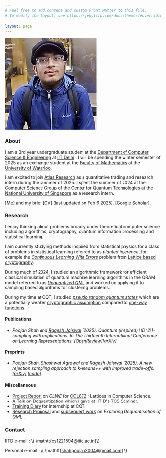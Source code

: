 ```yaml
---
# Feel free to add content and custom Front Matter to this file.
# To modify the layout, see https://jekyllrb.com/docs/themes/#overriding-theme-defaults

layout: page
---
```



<img style="float: center;" src="me.JPEG" class = "circular-frame" >



### About 


I am a 3rd year undergraduate student at the [Department of  Computer Science & Engineering](https://www.cse.iitd.ac.in/) at [IIT Delhi](https://home.iitd.ac.in/) .  I will be spending the winter semester of 2025 as an exchange student at the [Faculty of Mathematics](https://uwaterloo.ca/math/) at the [University of Waterloo](https://uwaterloo.ca/). 

I am excited to join [Atlas Research](https://www.linkedin.com/company/atlas-research-ai/posts/?feedView=all) as a quantitative trading and research intern during the summer of 2025. I spent the summer of 2024  at the [Computer Science Group](https://www.quantumlah.org/research/group/Rahul-Jain) of the [Center for Quantum Technologies](https://www.quantumlah.org/) at the [National University of Singapore](https://nus.edu.sg/) as a research intern.


[[Me]](me.JPEG) and my brief [[CV]](https://drive.google.com/file/d/148U38niU05YE_U1oDqrKn0I8wXLGgbxG/view?usp=sharing) (last updated on Feb 6 2025).  [[Google Scholar]](https://scholar.google.ca/citations?hl=en&view_op=list_works&gmla=AOv-ny_OFkMHrWUMPNHQCyvv05avR8LXUHY6vYYfLZpDepuWzLy1DVgpFu_KIZzge24Ap-uclYsDnkziNSYbtu0dH-nr&user=uedBN20AAAAJ). 

### Research

I enjoy thinking about problems broadly under theoretical computer science including algorithms, cryptography, quantum information processing and  statistical learning. 

I am currently studying methods inspired from statistical physics for a  class of problems in statistical learning referred to as _planted inference_, for example  the [_Continuous Learning With Errors_](https://arxiv.org/abs/2005.09595) problem from [Lattice based cryptography](https://en.wikipedia.org/wiki/Lattice-based_cryptography). 

During much of 2024, I studied an algorithmic framework for efficient classical simulation of quantum machine learning algorithms in the QRAM model referred to as [_Dequantized QML_](https://ewintang.com/assets/tang_thesis.pdf) and worked on applying it to sampling based algorithms for clustering problems.

 During my time at CQT, I studied [_pseudo random quantum states_](https://arxiv.org/abs/2112.10020) which are a  potentially weaker [cryptographic assumption](https://en.wikipedia.org/wiki/Computational_hardness_assumption) compared to [one-way functions](https://en.wikipedia.org/wiki/One-way_function).  



#### Publications

-  _Poojan Shah and [Ragesh Jaiswal](https://www.cse.iitd.ac.in/~rjaiswal/) (2025). Quantum (inspired) \\(D^2\\)-sampling with applications. In The Thirteenth
International Conference on Learning Representations. [[OpenReview]](https://openreview.net/forum?id=tDIL7UXmSS)[[arXiv]](https://arxiv.org/abs/2405.13351)_


#### Preprints

- _Poojan Shah, Shashwat Agrawal and [Ragesh Jaiswal](https://www.cse.iitd.ac.in/~rjaiswal/) (2025). A new rejection sampling approach to k-means++ with
improved trade-offs. [[arXiv]](https://arxiv.org/abs/2502.02085) [[code]](https://rskmeanspp.readthedocs.io/en/latest/)_

#### Miscellaneous

- [Project Report](https://drive.google.com/file/d/1sAMgy_b85TmKmn6PrFv3pYO3LL50Jl6t/view?usp=sharing) on _CLWE_ for [COL872](https://sites.google.com/view/rajendrak/home/col872-lattices-in-computer-science) : Lattices in Computer Science. 
- A [Talk](https://drive.google.com/file/d/10hbt5_6Pd_qbcC5O_FxOspqenUsylO2V/view?usp=sharing) on Dequantization which I gave at IIT D's [TCS Seminar](https://cstheory.iitd.ac.in/seminars.html). 
- [Training Diary](https://drive.google.com/file/d/172Y9i1EXFuj7_xUx312oYL4hXghbKaMp/view) for internship at CQT. 
- [Research Proposal](https://drive.google.com/file/d/1Tv6BSx-AccOXlK7cKLiOE22D6t3l7Z-M/view?usp=sharing) and [subsequent work](https://drive.google.com/file/d/1tlcvpPDR4P1Kk0BI8ktx4NAZ7K8qCX65/view?usp=sharing) on _Exploring Dequantisation of QML_ .

### Contact 

IITD e-mail : \\(  \mathtt{cs1221594@iitd.ac.in}\\) 

Personal e-mail : \\( \mathtt{shahpoojan2004@gmail.com} \\) 